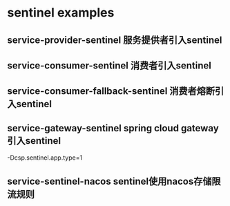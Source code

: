 # sentinel examples

## service-provider-sentinel 服务提供者引入sentinel

## service-consumer-sentinel 消费者引入sentinel

## service-consumer-fallback-sentinel 消费者熔断引入sentinel

## service-gateway-sentinel  spring cloud gateway 引入sentinel 
-Dcsp.sentinel.app.type=1

## service-sentinel-nacos  sentinel使用nacos存储限流规则


